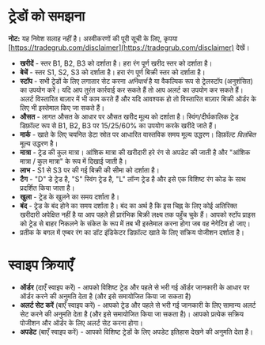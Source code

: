 # **ट्रेडों को समझना**

**नोट:** यह निवेश सलाह नहीं है। अस्वीकरणों की पूरी सूची के लिए, कृपया [https://tradegrub.com/disclaimer](https://tradegrub.com/disclaimer) देखें।

- **खरीदें** - स्तर B1, B2, B3 को दर्शाता है। हरा रंग पूर्ण खरीद स्तर को दर्शाता है।
- **बेचें** - स्तर S1, S2, S3 को दर्शाता है। हरा रंग पूर्ण बिक्री स्तर को दर्शाता है।
- **स्टॉप** - सभी ट्रेडों के लिए लगातार सेट करना *अनिवार्य* है या वैकल्पिक रूप से ट्रेलस्टॉप (अनुशंसित) का उपयोग करें। यदि आप तुरंत कार्रवाई कर सकते हैं तो आप अलर्ट का उपयोग कर सकते हैं। अलर्ट विस्तारित बाज़ार में भी काम करते हैं और यदि आवश्यक हो तो विस्तारित बाज़ार बिक्री ऑर्डर के लिए भी इस्तेमाल किए जा सकते हैं।
- **औसत** - लागत औसत के आधार पर औसत खरीद मूल्य को दर्शाता है। स्विंग/दीर्घकालिक ट्रेड डिफ़ॉल्ट रूप से B1, B2, B3 पर 15/25/60% का उपयोग करके खरीदे जाते हैं।
- **मार्क** - खाते के लिए चयनित डेटा स्रोत पर आधारित वास्तविक समय मूल्य उद्धरण। डिफ़ॉल्ट *विलंबित* मूल्य उद्धरण है।
- **मात्रा** - ट्रेड की कुल मात्रा। आंशिक मात्रा की खरीदारी हरे रंग से अपडेट की जाती है और "आंशिक मात्रा / कुल मात्रा" के रूप में दिखाई जाती है।
- **लाभ** - S1 से S3 पर की गई बिक्री की सीमा को दर्शाता है।
- **टैग** - "D" डे ट्रेड है, "S" स्विंग ट्रेड है, "L" लॉन्ग ट्रेड है और इसे एक विशिष्ट रंग कोड के साथ प्रदर्शित किया जाता है।
- **खुला** - ट्रेड के खुलने का समय दर्शाता है।
- **बंद** - ट्रेड के बंद होने का समय दर्शाता है। बंद का अर्थ है कि इस चिह्न के लिए कोई अतिरिक्त खरीदारी अपेक्षित नहीं है या आप पहले ही प्रारंभिक बिक्री लक्ष्य तक पहुँच चुके हैं। आपको स्टॉप प्राइस को ट्रेड से बाहर निकलने के संकेत के रूप में तब भी इस्तेमाल करना होगा जब वह नेगेटिव हो जाए।
- प्रतीक के बगल में एम्बर रंग का डॉट इंडिकेटर डिफ़ॉल्ट खाते के लिए सक्रिय पोजीशन दर्शाता है।

# स्वाइप क्रियाएँ
- **ऑर्डर** (दाएँ स्वाइप करें) - आपको विशिष्ट ट्रेड और पहले से भरी गई ऑर्डर जानकारी के आधार पर ऑर्डर करने की अनुमति देता है (और इसे समायोजित किया जा सकता है)
- **अलर्ट सेट करें** (बाएँ स्वाइप करें) - आपको ट्रेड और पहले से भरी गई जानकारी के लिए सामान्य अलर्ट सेट करने की अनुमति देता है (और इसे समायोजित किया जा सकता है)। आपको प्रत्येक सक्रिय पोजीशन और ऑर्डर के लिए अलर्ट सेट करना होगा।
- **अपडेट** (बाएँ स्वाइप करें) - आपको विशिष्ट ट्रेडों के लिए अपडेट इतिहास देखने की अनुमति देता है।


